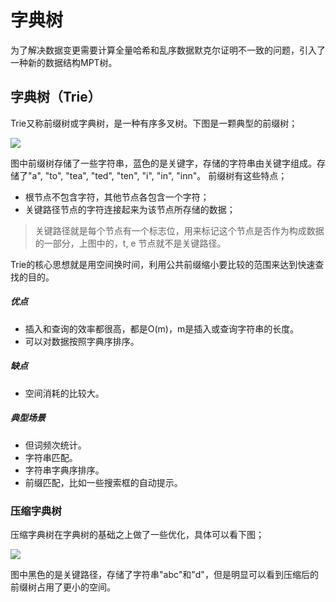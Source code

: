 # 字典树

为了解决数据变更需要计算全量哈希和乱序数据默克尔证明不一致的问题，引入了一种新的数据结构MPT树。

## 字典树（Trie）

Trie又称前缀树或字典树，是一种有序多叉树。下图是一颗典型的前缀树；

![](https://github.com/Ice-Storm/structure-and-interpretation-of-blockchain/blob/master/img/chapter_6/6_3.png?raw=true)

图中前缀树存储了一些字符串，蓝色的是关键字，存储的字符串由关键字组成。存储了"a", "to", "tea", "ted", "ten", "i", "in", "inn"。
前缀树有这些特点；
- 根节点不包含字符，其他节点各包含一个字符；
- 关键路径节点的字符连接起来为该节点所存储的数据；

> 关键路径就是每个节点有一个标志位，用来标记这个节点是否作为构成数据的一部分，上图中的，t, e 节点就不是关键路径。

Trie的核心思想就是用空间换时间，利用公共前缀缩小要比较的范围来达到快速查找的目的。

##### 优点

- 插入和查询的效率都很高，都是O(m)，m是插入或查询字符串的长度。
- 可以对数据按照字典序排序。

##### 缺点

- 空间消耗的比较大。

##### 典型场景

- 但词频次统计。
- 字符串匹配。
- 字符串字典序排序。
- 前缀匹配，比如一些搜索框的自动提示。

### 压缩字典树

压缩字典树在字典树的基础之上做了一些优化，具体可以看下图；

![](https://github.com/Ice-Storm/structure-and-interpretation-of-blockchain/blob/master/img/chapter_6/6_4.png?raw=true)

图中黑色的是关键路径，存储了字符串"abc"和"d"，但是明显可以看到压缩后的前缀树占用了更小的空间。